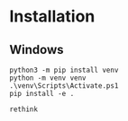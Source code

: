 

# Installation
## Windows

```
python3 -m pip install venv
python -m venv venv
.\venv\Scripts\Activate.ps1
pip install -e .

rethink
```

